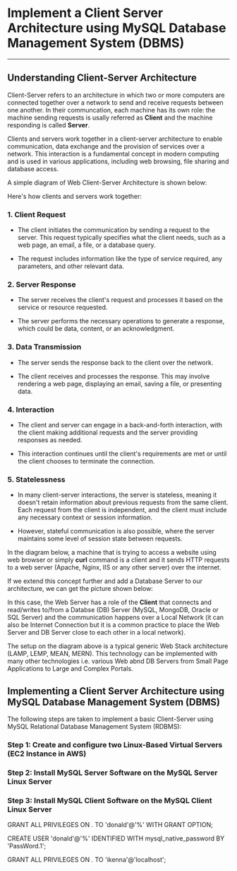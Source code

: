 # Implement a Client Server Architecture using MySQL Database Management System (DBMS)
___
## Understanding Client-Server Architecture
Client-Server refers to an architecture in which two or more computers are connected together over a network to send and receive requests between one another. In their communcation, each machine has its own role: the machine sending requests is usally referred as **Client** and the machine responding is called **Server**.

Clients and servers work together in a client-server architecture to enable communication, data exchange and the provision of services over a network. This interaction is a fundamental concept in modern computing and is used in various applications, including web browsing, file sharing and database access. 

A simple diagram of Web Client-Server Architecture is shown below:

Here's how clients and servers work together:

### 1. Client Request
* The client initiates the communication by sending a request to the server. This request typically specifies what the client needs, such as a web page, an email, a file, or a database query.

* The request includes information like the type of service required, any parameters, and other relevant data.

### 2. Server Response
* The server receives the client's request and processes it based on the service or resource requested.

* The server performs the necessary operations to generate a response, which could be data, content, or an acknowledgment.

### 3. Data Transmission
* The server sends the response back to the client over the network.

* The client receives and processes the response. This may involve rendering a web page, displaying an email, saving a file, or presenting data.

### 4. Interaction
* The client and server can engage in a back-and-forth interaction, with the client making additional requests and the server providing responses as needed.

* This interaction continues until the client's requirements are met or until the client chooses to terminate the connection.

### 5. Statelessness
* In many client-server interactions, the server is stateless, meaning it doesn't retain information about previous requests from the same client. Each request from the client is independent, and the client must include any necessary context or session information.

* However, stateful communication is also possible, where the server maintains some level of session state between requests.

In the diagram below, a machine that is trying to access a website using web browser or simply **curl** command is a client and it sends HTTP requests to a web server (Apache, Nginx, IIS or any other server) over the internet.

If we extend this concept further and add a Database Server to our architecture, we can get the picture shown below:

In this case, the Web Server has a role of the **Client** that connects and read/writes to/from a Databse (DB) Server (MySQL, MongoDB, Oracle or SQL Server) and the communication happens over a Local Network (it can also be Internet Connection but it is a common practice to place the Web Server and DB Server close to each other in a local network).

The setup on the diagram above is a typical generic Web Stack architecture (LAMP, LEMP, MEAN, MERN). This technology can be implemented with many other technologies i.e. various Web abnd DB Servers from Small Page Applications to Large and Complex Portals.


## Implementing a Client Server Architecture using MySQL Database Management System (DBMS)

The following steps are taken to implement a basic Client-Server using MySQL Relational Database Management System (RDBMS):

### Step 1: Create and configure two Linux-Based Virtual Servers (EC2 Instance in AWS)

### Step 2: Install MySQL Server Software on the MySQL Server Linux Server

### Step 3: Install MySQL Client Software on the MySQL Client Linux Server

GRANT ALL PRIVILEGES ON *.* TO 'donald'@'%' WITH GRANT OPTION;

CREATE USER 'donald'@'%' IDENTIFIED WITH mysql_native_password BY 'PassWord.1';

GRANT ALL PRIVILEGES ON *.* TO 'ikenna'@'localhost';
